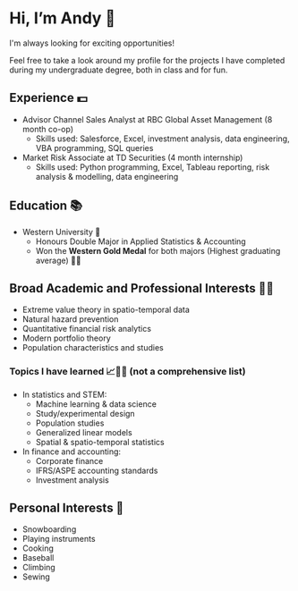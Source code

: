 # Hi, I’m Andy 👋

I'm always looking for exciting opportunities!

Feel free to take a look around my profile for the projects I have completed during my undergraduate degree, both in class and for fun.

## Experience 💵
- Advisor Channel Sales Analyst at RBC Global Asset Management (8 month co-op)
  - Skills used: Salesforce, Excel, investment analysis, data engineering, VBA programming, SQL queries
- Market Risk Associate at TD Securities (4 month internship)
  - Skills used: Python programming, Excel, Tableau reporting, risk analysis & modelling, data engineering
 
## Education 📚
- Western University 🐎
  - Honours Double Major in Applied Statistics & Accounting
  - Won the **Western Gold Medal** for both majors (Highest graduating average) 🥇🥇
 
## Broad Academic and Professional Interests 🧗‍♂️
- Extreme value theory in spatio-temporal data
- Natural hazard prevention
- Quantitative financial risk analytics
- Modern portfolio theory
- Population characteristics and studies

### Topics I have learned 📈🧑‍🔬 (not a comprehensive list)

- In statistics and STEM:
  - Machine learning & data science
  - Study/experimental design
  - Population studies
  - Generalized linear models
  - Spatial & spatio-temporal statistics
- In finance and accounting:
  - Corporate finance
  - IFRS/ASPE accounting standards
  - Investment analysis
 
## Personal Interests 🗻
- Snowboarding
- Playing instruments
- Cooking
- Baseball
- Climbing
- Sewing
